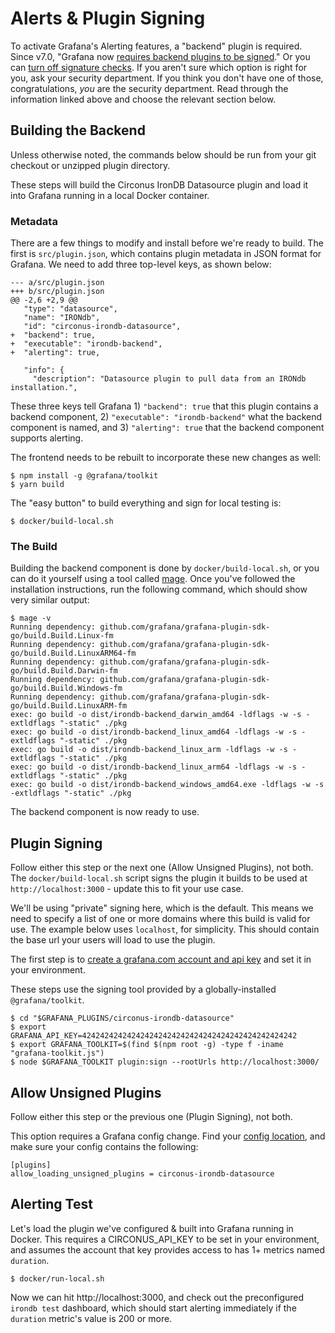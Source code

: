 # Alerts & Plugin Signing

To activate Grafana's Alerting features, a "backend" plugin is required. Since v7.0, "Grafana now [requires backend plugins to be signed](https://grafana.com/docs/grafana/latest/installation/upgrading/#backend-plugins)." Or you can [turn off signature checks](https://grafana.com/docs/grafana/latest/plugins/plugin-signatures/#allow-unsigned-plugins). If you aren't sure which option is right for you, ask your security department. If you think you don't have one of those, congratulations, *you* are the security department. Read through the information linked above and choose the relevant section below.

## Building the Backend

Unless otherwise noted, the commands below should be run from your git checkout or unzipped plugin directory.

These steps will build the Circonus IronDB Datasource plugin and load it into Grafana running in a local Docker container.

### Metadata

There are a few things to modify and install before we're ready to build. The first is `src/plugin.json`, which contains plugin metadata in JSON format for Grafana. We need to add three top-level keys, as shown below:

```
--- a/src/plugin.json
+++ b/src/plugin.json
@@ -2,6 +2,9 @@
   "type": "datasource",
   "name": "IRONdb",
   "id": "circonus-irondb-datasource",
+  "backend": true,
+  "executable": "irondb-backend",
+  "alerting": true,

   "info": {
     "description": "Datasource plugin to pull data from an IRONdb installation.",
```

These three keys tell Grafana 1) `"backend": true` that this plugin contains a backend component, 2) `"executable": "irondb-backend"` what the backend component is named, and 3) `"alerting": true` that the backend component supports alerting.

The frontend needs to be rebuilt to incorporate these new changes as well:

```
$ npm install -g @grafana/toolkit
$ yarn build
```

The "easy button" to build everything and sign for local testing is:

```
$ docker/build-local.sh
```

### The Build

Building the backend component is done by `docker/build-local.sh`, or you can do it yourself using a tool called [mage](https://github.com/magefile/mage#readme). Once you've followed the installation instructions, run the following command, which should show very similar output:

```
$ mage -v
Running dependency: github.com/grafana/grafana-plugin-sdk-go/build.Build.Linux-fm
Running dependency: github.com/grafana/grafana-plugin-sdk-go/build.Build.LinuxARM64-fm
Running dependency: github.com/grafana/grafana-plugin-sdk-go/build.Build.Darwin-fm
Running dependency: github.com/grafana/grafana-plugin-sdk-go/build.Build.Windows-fm
Running dependency: github.com/grafana/grafana-plugin-sdk-go/build.Build.LinuxARM-fm
exec: go build -o dist/irondb-backend_darwin_amd64 -ldflags -w -s -extldflags "-static" ./pkg
exec: go build -o dist/irondb-backend_linux_amd64 -ldflags -w -s -extldflags "-static" ./pkg
exec: go build -o dist/irondb-backend_linux_arm -ldflags -w -s -extldflags "-static" ./pkg
exec: go build -o dist/irondb-backend_linux_arm64 -ldflags -w -s -extldflags "-static" ./pkg
exec: go build -o dist/irondb-backend_windows_amd64.exe -ldflags -w -s -extldflags "-static" ./pkg
```

The backend component is now ready to use.

## Plugin Signing

Follow either this step or the next one (Allow Unsigned Plugins), not both. The `docker/build-local.sh` script signs the plugin it builds to be used at `http://localhost:3000` - update this to fit your use case.

We'll be using "private" signing here, which is the default. This means we need to specify a list of one or more domains where this build is valid for use. The example below uses `localhost`, for simplicity. This should contain the base url your users will load to use the plugin.

The first step is to [create a grafana.com account and api key](https://grafana.com/docs/grafana/latest/developers/plugins/sign-a-plugin/) and set it in your environment.

These steps use the signing tool provided by a globally-installed `@grafana/toolkit`.

```
$ cd "$GRAFANA_PLUGINS/circonus-irondb-datasource"
$ export GRAFANA_API_KEY=424242424242424242424242424242424242424242424242
$ export GRAFANA_TOOLKIT=$(find $(npm root -g) -type f -iname "grafana-toolkit.js")
$ node $GRAFANA_TOOLKIT plugin:sign --rootUrls http://localhost:3000/
```

## Allow Unsigned Plugins

Follow either this step or the previous one (Plugin Signing), not both.

This option requires a Grafana config change. Find your [config location](https://grafana.com/docs/grafana/latest/administration/configuration/), and make sure your config contains the following:

```
[plugins]
allow_loading_unsigned_plugins = circonus-irondb-datasource
```

## Alerting Test

Let's load the plugin we've configured & built into Grafana running in Docker. This requires a CIRCONUS_API_KEY to be set in your environment, and assumes the account that key provides access to has 1+ metrics named `duration`.

```
$ docker/run-local.sh
```

Now we can hit http://localhost:3000, and check out the preconfigured `irondb test` dashboard, which should start alerting immediately if the `duration` metric's value is 200 or more.
